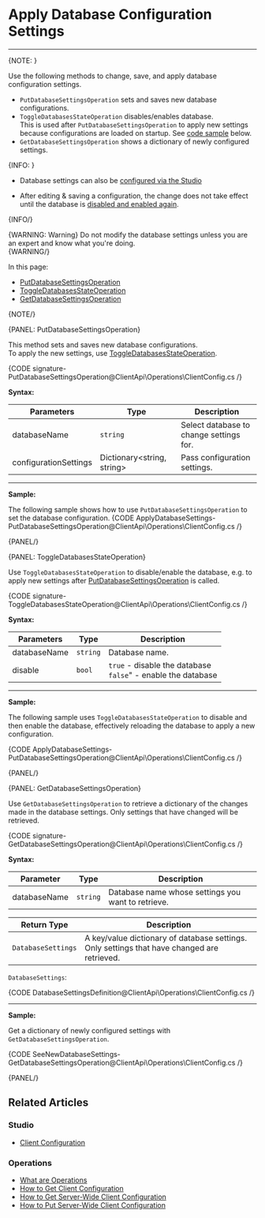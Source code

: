 # Apply Database Configuration Settings

---

{NOTE: }

Use the following methods to change, save, and apply database configuration settings. 

* `PutDatabaseSettingsOperation` sets and saves new database configurations.
* `ToggleDatabasesStateOperation` disables/enables database.  
  This is used after `PutDatabaseSettingsOperation` to apply new settings because configurations are loaded on startup. See [code sample](../../../../client-api/operations/maintenance/configuration/database-settings-operation#toggledatabasesstateoperation) below. 
* `GetDatabaseSettingsOperation` shows a dictionary of newly configured settings.

{INFO: }

* Database settings can also be [configured via the Studio](../../../../studio/database/settings/database-settings#database-settings)

* After editing & saving a configuration, the change does not take effect 
  until the database is [disabled and enabled again](../../../../client-api/operations/maintenance/configuration/database-settings-operation#toggledatabasesstateoperation).  

{INFO/}

{WARNING: Warning}
Do not modify the database settings unless you are an expert and know what you're doing.  
{WARNING/}

In this page:

  * [PutDatabaseSettingsOperation](../../../../client-api/operations/maintenance/configuration/database-settings-operation#putdatabasesettingsoperation)
  * [ToggleDatabasesStateOperation](../../../../client-api/operations/maintenance/configuration/database-settings-operation#toggledatabasesstateoperation)
  * [GetDatabaseSettingsOperation](../../../../client-api/operations/maintenance/configuration/database-settings-operation#getdatabasesettingsoperation)

{NOTE/}

{PANEL: PutDatabaseSettingsOperation}

This method sets and saves new database configurations.  
To apply the new settings, use [ToggleDatabasesStateOperation](../../../../client-api/operations/maintenance/configuration/database-settings-operation#toggledatabasesstateoperation).  

{CODE signature-PutDatabaseSettingsOperation@ClientApi\Operations\ClientConfig.cs /}

**Syntax:**

| Parameters | Type | Description |
| -------- | ---- | -------------------|
| databaseName | `string` | Select database to change settings for. |
| configurationSettings | Dictionary<string, string> | Pass configuration settings. |

---

**Sample:** 

The following sample shows how to use `PutDatabaseSettingsOperation` to set the database configuration. 
{CODE ApplyDatabaseSettings-PutDatabaseSettingsOperation@ClientApi\Operations\ClientConfig.cs /}


{PANEL/}

{PANEL: ToggleDatabasesStateOperation}

Use `ToggleDatabasesStateOperation` to disable/enable the database, e.g. to apply new settings after [PutDatabaseSettingsOperation](../../../../client-api/operations/maintenance/configuration/database-settings-operation#putdatabasesettingsoperation1`+9) is called.

{CODE signature-ToggleDatabasesStateOperation@ClientApi\Operations\ClientConfig.cs /}

**Syntax:**

 | Parameters | Type | Description |
| -------- | ---- | -------------------|
| databaseName | `string` | Database name. |
| disable | `bool` | `true` - disable the database <br> `false`" - enable the database |

---

**Sample:** 

The following sample uses `ToggleDatabasesStateOperation` to disable and then enable the database, effectively reloading 
the database to apply a new configuration.  

{CODE ApplyDatabaseSettings-PutDatabaseSettingsOperation@ClientApi\Operations\ClientConfig.cs /}


{PANEL/}

{PANEL: GetDatabaseSettingsOperation}

Use `GetDatabaseSettingsOperation` to retrieve a dictionary of the changes made in the database settings. Only settings that have changed will be retrieved.

{CODE signature-GetDatabaseSettingsOperation@ClientApi\Operations\ClientConfig.cs /}

**Syntax:**

 | Parameter | Type | Description |
| -------- | ---- | -------------------|
| databaseName | `string` | Database name whose settings you want to retrieve. |

  | Return Type | Description |
 | ---- | -------------------|
 | `DatabaseSettings` | A key/value dictionary of database settings. <br> Only settings that have changed are retrieved. |

`DatabaseSettings`:

{CODE DatabaseSettingsDefinition@ClientApi\Operations\ClientConfig.cs /}

---

**Sample:** 

Get a dictionary of newly configured settings with `GetDatabaseSettingsOperation`.

{CODE SeeNewDatabaseSettings-GetDatabaseSettingsOperation@ClientApi\Operations\ClientConfig.cs /}


{PANEL/}



## Related Articles

### Studio

- [Client Configuration](../../../../studio/server/client-configuration)

### Operations

- [What are Operations](../../../../client-api/operations/what-are-operations)
- [How to Get Client Configuration](../../../../client-api/operations/maintenance/configuration/get-client-configuration)
- [How to Get Server-Wide Client Configuration](../../../../client-api/operations/server-wide/configuration/get-serverwide-client-configuration)
- [How to Put Server-Wide Client Configuration](../../../../client-api/operations/server-wide/configuration/put-serverwide-client-configuration)
